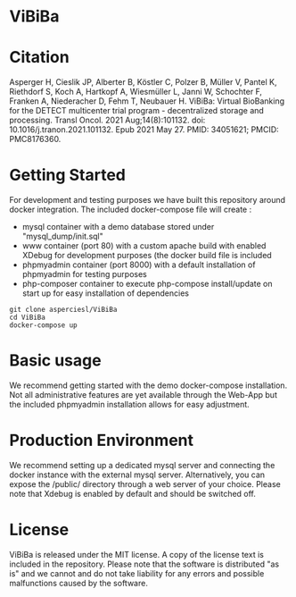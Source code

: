 # ViBiBa

# Citation
Asperger H, Cieslik JP, Alberter B, Köstler C, Polzer B, Müller V, Pantel K, Riethdorf S, Koch A, Hartkopf A, Wiesmüller L, Janni W, Schochter F, Franken A, Niederacher D, Fehm T, Neubauer H. ViBiBa: Virtual BioBanking for the DETECT multicenter trial program - decentralized storage and processing. Transl Oncol. 2021 Aug;14(8):101132. doi: 10.1016/j.tranon.2021.101132. Epub 2021 May 27. PMID: 34051621; PMCID: PMC8176360.

# Getting Started
For development and testing purposes we have built this repository around docker integration.
The included docker-compose file will create :
* mysql container with a demo database stored under "mysql_dump/init.sql"
* www container (port 80) with a custom apache build with enabled XDebug for development purposes (the docker build file is included
* phpmyadmin container (port 8000) with a default installation of phpmyadmin for testing purposes
* php-composer container to execute php-compose install/update on start up for easy installation of dependencies
```
git clone asperciesl/ViBiBa
cd ViBiBa
docker-compose up
```
# Basic usage
We recommend getting started with the demo docker-compose installation.
Not all administrative features are yet available through the Web-App but the included phpmyadmin installation allows for easy adjustment.

# Production Environment
We recommend setting up a dedicated mysql server and connecting the docker instance with the external mysql server.
Alternatively, you can expose the /public/ directory through a web server of your choice. Please note that Xdebug is enabled by default and should be switched off.
# License
ViBiBa is released under the MIT license. A copy of the license text is included in the repository.
Please note that the software is distributed "as is" and we cannot and do not take liability for any errors and possible malfunctions caused by the software. 
